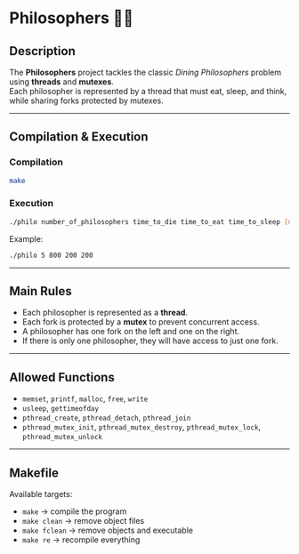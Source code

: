 # Philosophers 🧠🍝

## Description
The **Philosophers** project tackles the classic *Dining Philosophers* problem using **threads** and **mutexes**.  
Each philosopher is represented by a thread that must eat, sleep, and think, while sharing forks protected by mutexes.

---

## Compilation & Execution

### Compilation
```bash
make
```

### Execution
```bash
./philo number_of_philosophers time_to_die time_to_eat time_to_sleep [number_of_times_each_philosopher_must_eat]
```

Example:  
```bash
./philo 5 800 200 200
```

---

## Main Rules
- Each philosopher is represented as a **thread**.  
- Each fork is protected by a **mutex** to prevent concurrent access.  
- A philosopher has one fork on the left and one on the right.  
- If there is only one philosopher, they will have access to just one fork.  

---

## Allowed Functions
- `memset`, `printf`, `malloc`, `free`, `write`  
- `usleep`, `gettimeofday`  
- `pthread_create`, `pthread_detach`, `pthread_join`  
- `pthread_mutex_init`, `pthread_mutex_destroy`, `pthread_mutex_lock`, `pthread_mutex_unlock`  

---

## Makefile
Available targets:  
- `make` → compile the program  
- `make clean` → remove object files  
- `make fclean` → remove objects and executable  
- `make re` → recompile everything  
